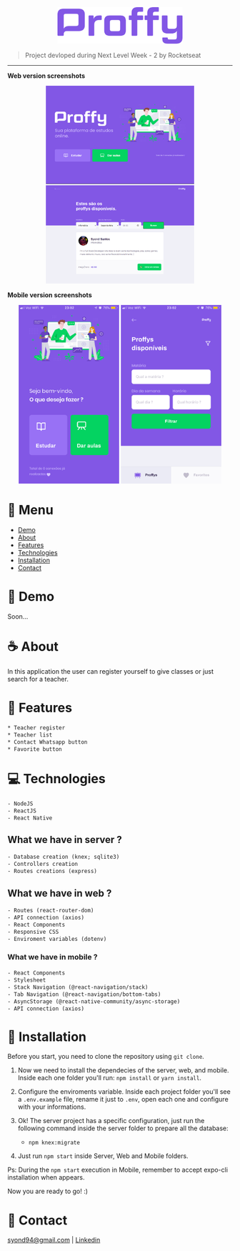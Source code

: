 <p align="center">
   <img src="./.github/assets/logo.png" alt="Proffy" width="280"/>
</p>

> Project devloped during Next Level Week - 2 by Rocketseat

---

<b>Web version screenshots</b>
<p align="center">
  <img src="./.github/assets/web_1.png" width="auto" height="220" alt="Proffy Web Screenshot 1" border="0"></a>
  <img src="./.github/assets/web_2.png" width="auto" height="220" alt="Proffy Web Screenshot 2" border="0"></a>
</p>

<b>Mobile version screenshots</b>
<p align="center">
  <img src="./.github/assets/mobile_1.png" width="auto" height="400" alt="Proffy Mobile Screenshot 1" border="0"></a>
  <img src="./.github/assets/mobile_2.png" width="auto" height="400" alt="Proffy Mobile Screenshot 2" border="0"></a>
</p>
  


# :pushpin: Menu

* [Demo](#eyes-demo)   
* [About](#coffee-about) 
* [Features](#rocket-features)  
* [Technologies](#computer-technologies)
* [Installation](#floppy_disk-installation)
* [Contact](#email-contact)

# :eyes: Demo
Soon...

# :coffee: About
In this application the user can register yourself to give classes or just search for a teacher.

# :rocket: Features
    * Teacher register
    * Teacher list
    * Contact Whatsapp button
    * Favorite button    

# :computer: Technologies
    - NodeJS
    - ReactJS
    - React Native

## What we have in server ?
    - Database creation (knex; sqlite3)
    - Controllers creation
    - Routes creations (express)

## What we have in web ?
    - Routes (react-router-dom)
    - API connection (axios)
    - React Components
    - Responsive CSS
    - Enviroment variables (dotenv)

### What we have in mobile ?
    - React Components
    - Stylesheet
    - Stack Navigation (@react-navigation/stack)
    - Tab Navigation (@react-navigation/bottom-tabs)
    - AsyncStorage (@react-native-community/async-storage)
    - API connection (axios)


# :floppy_disk: Installation
Before you start, you need to clone the repository using `git clone`.

1. Now we need to install the dependecies of the server, web, and mobile. Inside each one folder you'll run: `npm install` or `yarn install`.

2. Configure the enviroments variable. Inside each project folder you'll see a `.env.example` file, rename it just to `.env`, open each one and configure with your informations.

3. Ok! The server project has a specific configuration, just run the following command inside the server folder to prepare all the database:

    - `npm knex:migrate`

4. Just run `npm start` inside Server, Web and Mobile folders. 

Ps: During the `npm start` execution in Mobile, remember to accept expo-cli installation when appears.

Now you are ready to go! :)

# :email: Contact
syond94@gmail.com | 
[Linkedin](https://linkedin.com/in/syond)
